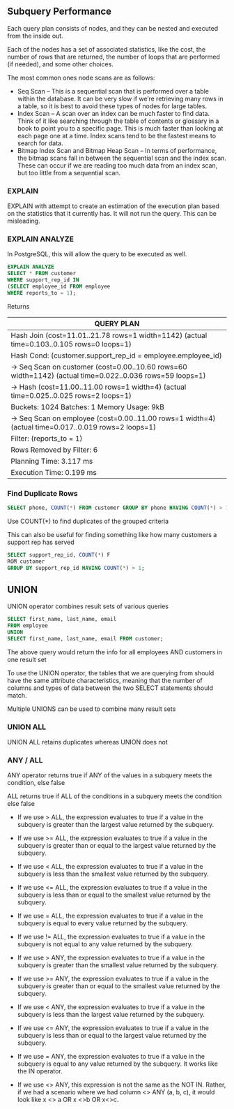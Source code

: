 
## Subquery Performance

Each query plan consists of nodes, and they can be nested and executed from the inside out. 

Each of the nodes has a set of associated statistics, like the cost, the number of rows that are returned, the number of loops that are performed (if needed), and some other choices.

The most common ones node scans are as follows:

- Seq Scan – This is a sequential scan that is performed over a table within the database. It can be very slow if we’re retrieving many rows in a table, so it is best to avoid these types of nodes for large tables.
- Index Scan – A scan over an index can be much faster to find data. Think of it like searching through the table of contents or glossary in a book to point you to a specific page. This is much faster than looking at each page one at a time. Index scans tend to be the fastest means to search for data.
- Bitmap Index Scan and Bitmap Heap Scan – In terms of performance, the bitmap scans fall in between the sequential scan and the index scan. These can occur if we are reading too much data from an index scan, but too little from a sequential scan.

### EXPLAIN

EXPLAIN with attempt to create an estimation of the execution plan based on the statistics that it currently has. It will not run the query. This can be misleading.


### EXPLAIN ANALYZE

In PostgreSQL, this will allow the query to be executed as well.


```SQL
EXPLAIN ANALYZE
SELECT * FROM customer
WHERE support_rep_id IN
(SELECT employee_id FROM employee
WHERE reports_to = 1);
```

Returns

|QUERY PLAN|
|---|
|Hash Join (cost=11.01..21.78 rows=1 width=1142) (actual time=0.103..0.105 rows=0 loops=1)|
|Hash Cond: (customer.support_rep_id = employee.employee_id)|
|-> Seq Scan on customer (cost=0.00..10.60 rows=60 width=1142) (actual time=0.022..0.036 rows=59 loops=1)|
|-> Hash (cost=11.00..11.00 rows=1 width=4) (actual time=0.025..0.025 rows=2 loops=1)|
|Buckets: 1024 Batches: 1 Memory Usage: 9kB|
|-> Seq Scan on employee (cost=0.00..11.00 rows=1 width=4) (actual time=0.017..0.019 rows=2 loops=1)|
|Filter: (reports_to = 1)|
|Rows Removed by Filter: 6|
|Planning Time: 3.117 ms|
|Execution Time: 0.199 ms|

### Find Duplicate Rows

```SQL
SELECT phone, COUNT(*) FROM customer GROUP BY phone HAVING COUNT(*) > 1;
```

Use COUNT(\*\) to find duplicates of the grouped criteria

This can also be useful for finding something like how many customers a support rep has served

```SQL
SELECT support_rep_id, COUNT(*) F
ROM customer 
GROUP BY support_rep_id HAVING COUNT(*) > 1;
```


## UNION

UNION operator combines result sets of various queries

```SQL
SELECT first_name, last_name, email 
FROM employee 
UNION 
SELECT first_name, last_name, email FROM customer;
```

The above query would return the info for all employees AND customers in one result set

To use the UNION operator, the tables that we are querying from should have the same attribute characteristics, meaning that the number of columns and types of data between the two SELECT statements should match.

Multiple UNIONS can be used to combine many result sets

### UNION ALL

UNION ALL retains duplicates whereas UNION does not

### ANY / ALL

ANY operator returns true if ANY of the values in a subquery meets the condition, else false

ALL returns true if ALL of the conditions in a subquery meets the condition else false


- If we use > ALL, the expression evaluates to true if a value in the subquery is greater than the largest value returned by the subquery.
- If we use >= ALL, the expression evaluates to true if a value in the subquery is greater than or equal to the largest value returned by the subquery.
- If we use < ALL, the expression evaluates to true if a value in the subquery is less than the smallest value returned by the subquery.
- If we use <= ALL, the expression evaluates to true if a value in the subquery is less than or equal to the smallest value returned by the subquery.
- If we use = ALL, the expression evaluates to true if a value in the subquery is equal to every value returned by the subquery.
- If we use != ALL, the expression evaluates to true if a value in the subquery is not equal to any value returned by the subquery.



- If we use > ANY, the expression evaluates to true if a value in the subquery is greater than the smallest value returned by the subquery.
- If we use >= ANY, the expression evaluates to true if a value in the subquery is greater than or equal to the smallest value returned by the subquery.
- If we use < ANY, the expression evaluates to true if a value in the subquery is less than the largest value returned by the subquery.
- If we use <= ANY, the expression evaluates to true if a value in the subquery is less than or equal to the largest value returned by the subquery.
- If we use = ANY, the expression evaluates to true if a value in the subquery is equal to any value returned by the subquery. It works like the IN operator.
- If we use <> ANY, this expression is not the same as the NOT IN. Rather, if we had a scenario where we had column <> ANY (a, b, c), it would look like x <> a OR x <>b OR x<>c.